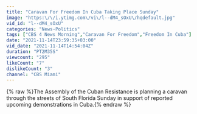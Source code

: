 ```yaml
---
title: "Caravan For Freedom In Cuba Taking Place Sunday"
image: "https:\/\/i.ytimg.com\/vi\/l--dM4_sOxU\/hqdefault.jpg"
vid_id: "l--dM4_sOxU"
categories: "News-Politics"
tags: ["CBS 4 News Morning","Caravan For Freedom","Freedom In Cuba"]
date: "2021-11-14T23:59:35+03:00"
vid_date: "2021-11-14T14:54:04Z"
duration: "PT2M35S"
viewcount: "295"
likeCount: "7"
dislikeCount: "3"
channel: "CBS Miami"
---
```

{% raw %}The Assembly of the Cuban Resistance is planning a caravan through the streets of South Florida Sunday in support of reported upcoming demonstrations in Cuba.{% endraw %}
